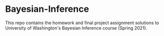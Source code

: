 # Bayesian-Inference

This repo contains the homework and final project assignment solutions to University of Washington's Bayesian Inference course (Spring 2021). 
